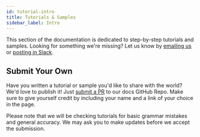 ```yaml
---
id: tutorial-intro
title: Tutorials & Samples
sidebar_label: Intro
---
```


This section of the documentation is dedicated to step-by-step tutorials and samples. Looking for something we're missing? Let us know by [emailing us](mailto:feedback@darklang.com) or [posting in Slack](https://darklang.com/slack-invite).

## Submit Your Own

Have you written a tutorial or sample you'd like to share with the world? We'd love to publish it! Just [submit a PR](https://github.com/darklang/docs/pulls) to our docs GitHub Repo. Make sure to give yourself credit by including your name and a link of your choice in the page.

Please note that we will be checking tutorials for basic grammar mistakes and general accuracy. We may ask you to make updates before we accept the submission.
